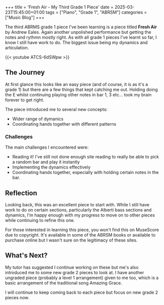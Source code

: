 +++
title = 'Fresh Air - My Third Grade 1 Piece'
date = 2025-03-23T15:45:00+01:00
tags = ["Piano", "Grade 1", "ABRSM"]
categories = ["Music Blog"]
+++

The third ABRMS grade 1 piece I've been learning is a piece titled **Fresh Air** by Andrew Eales.
Again another unpolished performance but getting the notes and rythmn mostly right. As with all grade 1 pieces I've learnt so far, I know I still have work to do. The biggest issue being my dynamics and articulation.

{{< youtube ATCS-6dSWpw >}}

## The Journey
At first glance this looks like an easy piece (and of course, it is as it's a grade 1) but there are a few things that kept catching me out.
Holding doing the E whilst continuing playing other notes in bar 1, 3 etc... took my brain forever to get right.

The piece introduced me to several new concepts:
- Wider range of dymanics 
- Coordinating hands together with different patterns

### Challenges
The main challenges I encountered were:
 - Reading it! I've still not done enough site reading to really be able to pick a random bar and play it instantly
 - Implementing the dynamics effectively
 - Coordinating hands together, especially with holding certain notes in the bar.

## Reflection
Looking back, this was an excellent piece to start with. While I still have work to do on certain sections, particularly the Alberti bass sections and dynamics, I'm happy enough with my progress to move on to other pieces while continuing to refine this one.

For those interested in learning this piece, you won't find this on MuseScore due to copyright. It's available in some of the ABRSM books or available to purchase online but I wasn't sure on the legitimacy of these sites.


## What's Next?

My tutor has suggested I continue working on these but me's also introduced me to some new grade 2 pieces to look at. I have another ungraded piece (probably a level 1 arrangement) given to me too, which is a basic arrangement of the traditional song Amazing Grace.

I will continue to keep coming back to each piece but focus on new grade 2 pieces now.
